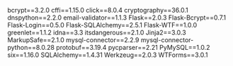 bcrypt==3.2.0
cffi==1.15.0
click==8.0.4
cryptography==36.0.1
dnspython==2.2.0
email-validator==1.1.3
Flask==2.0.3
Flask-Bcrypt==0.7.1
Flask-Login==0.5.0
Flask-SQLAlchemy==2.5.1
Flask-WTF==1.0.0
greenlet==1.1.2
idna==3.3
itsdangerous==2.1.0
Jinja2==3.0.3
MarkupSafe==2.1.0
mysql-connector==2.2.9
mysql-connector-python==8.0.28
protobuf==3.19.4
pycparser==2.21
PyMySQL==1.0.2
six==1.16.0
SQLAlchemy==1.4.31
Werkzeug==2.0.3
WTForms==3.0.1
